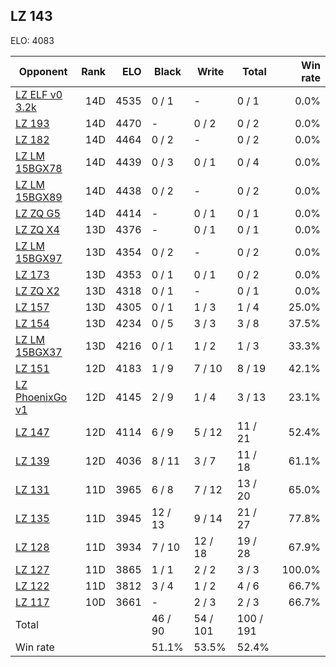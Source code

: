 ## LZ 143 ##

ELO: 4083

Opponent | Rank | ELO | Black | Write | Total | Win rate
---------|-----:|----:|-------|-------|-------|-------:
[LZ ELF v0 3.2k](LZ%20ELF%20v0%203.2k.md) | 14D | 4535 | 0 / 1 | - | 0 / 1 | 0.0%
[LZ 193](LZ%20193.md) | 14D | 4470 | - | 0 / 2 | 0 / 2 | 0.0%
[LZ 182](LZ%20182.md) | 14D | 4464 | 0 / 2 | - | 0 / 2 | 0.0%
[LZ LM 15BGX78](LZ%20LM%2015BGX78.md) | 14D | 4439 | 0 / 3 | 0 / 1 | 0 / 4 | 0.0%
[LZ LM 15BGX89](LZ%20LM%2015BGX89.md) | 14D | 4438 | 0 / 2 | - | 0 / 2 | 0.0%
[LZ ZQ G5](LZ%20ZQ%20G5.md) | 14D | 4414 | - | 0 / 1 | 0 / 1 | 0.0%
[LZ ZQ X4](LZ%20ZQ%20X4.md) | 13D | 4376 | - | 0 / 1 | 0 / 1 | 0.0%
[LZ LM 15BGX97](LZ%20LM%2015BGX97.md) | 13D | 4354 | 0 / 2 | - | 0 / 2 | 0.0%
[LZ 173](LZ%20173.md) | 13D | 4353 | 0 / 1 | 0 / 1 | 0 / 2 | 0.0%
[LZ ZQ X2](LZ%20ZQ%20X2.md) | 13D | 4318 | 0 / 1 | - | 0 / 1 | 0.0%
[LZ 157](LZ%20157.md) | 13D | 4305 | 0 / 1 | 1 / 3 | 1 / 4 | 25.0%
[LZ 154](LZ%20154.md) | 13D | 4234 | 0 / 5 | 3 / 3 | 3 / 8 | 37.5%
[LZ LM 15BGX37](LZ%20LM%2015BGX37.md) | 13D | 4216 | 0 / 1 | 1 / 2 | 1 / 3 | 33.3%
[LZ 151](LZ%20151.md) | 12D | 4183 | 1 / 9 | 7 / 10 | 8 / 19 | 42.1%
[LZ PhoenixGo v1](LZ%20PhoenixGo%20v1.md) | 12D | 4145 | 2 / 9 | 1 / 4 | 3 / 13 | 23.1%
[LZ 147](LZ%20147.md) | 12D | 4114 | 6 / 9 | 5 / 12 | 11 / 21 | 52.4%
[LZ 139](LZ%20139.md) | 12D | 4036 | 8 / 11 | 3 / 7 | 11 / 18 | 61.1%
[LZ 131](LZ%20131.md) | 11D | 3965 | 6 / 8 | 7 / 12 | 13 / 20 | 65.0%
[LZ 135](LZ%20135.md) | 11D | 3945 | 12 / 13 | 9 / 14 | 21 / 27 | 77.8%
[LZ 128](LZ%20128.md) | 11D | 3934 | 7 / 10 | 12 / 18 | 19 / 28 | 67.9%
[LZ 127](LZ%20127.md) | 11D | 3865 | 1 / 1 | 2 / 2 | 3 / 3 | 100.0%
[LZ 122](LZ%20122.md) | 11D | 3812 | 3 / 4 | 1 / 2 | 4 / 6 | 66.7%
[LZ 117](LZ%20117.md) | 10D | 3661 | - | 2 / 3 | 2 / 3 | 66.7%
Total | | | 46 / 90 | 54 / 101 | 100 / 191 | 
Win rate| | | 51.1% | 53.5% | 52.4% | 
